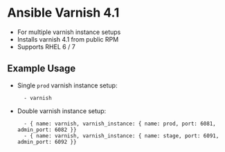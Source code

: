 # Ansible Varnish 4.1

* For multiple varnish instance setups
* Installs varnish 4.1 from public RPM
* Supports RHEL 6 / 7

## Example Usage

* Single `prod` varnish instance setup:

        - varnish

* Double varnish instance setup:

        - { name: varnish, varnish_instance: { name: prod, port: 6081, admin_port: 6082 }}
        - { name: varnish, varnish_instance: { name: stage, port: 6091, admin_port: 6092 }}
